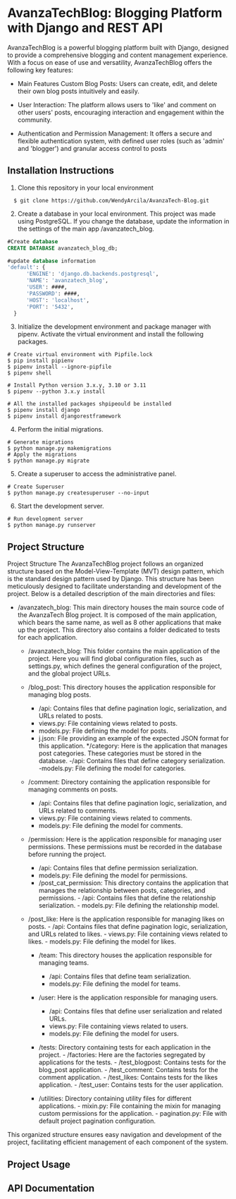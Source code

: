 # AvanzaTechBlog: Blogging Platform with Django and REST API
AvanzaTechBlog is a powerful blogging platform built with Django,
designed to provide a comprehensive blogging and content management experience. 
With a focus on ease of use and versatility, 
AvanzaTechBlog offers the following key features:

  - Main Features
  Custom Blog Posts: Users can create, edit, and delete their 
  own blog posts intuitively and easily.
  
  - User Interaction: The platform allows users to 'like' and comment
  on other users' posts, encouraging interaction and engagement
  within the community.
  
  - Authentication and Permission Management: It offers a secure 
  and flexible authentication system, with defined user roles 
  (such as 'admin' and 'blogger') and granular access control 
  to posts
  
## Installation Instructions
  1. Clone this repository in your local environment 
  ```
    $ git clone https://github.com/WendyArcila/AvanzaTech-Blog.git
  ```
  2. Create a database in your local environment. This project was made using PostgreSQL. If you change the database, update the information in the settings of the main app /avanzatech_blog.
  ``` SQL
  #Create database 
  CREATE DATABASE avanzatech_blog_db;
  
  #update database information 
  'default': {
        'ENGINE': 'django.db.backends.postgresql',
        'NAME': 'avanzatech_blog',
        'USER': ####,
        'PASSWORD': ####,
        'HOST': 'localhost',
        'PORT': '5432',
    }
  ```
  3. Initialize the development environment and package manager with pipenv. Activate the virtual environment and install the following packages.
  ```
  # Create virtual environment with Pipfile.lock
  $ pip install pipienv 
  $ pipenv install --ignore-pipfile
  $ pipenv shell 

  # Install Python version 3.x.y, 3.10 or 3.11
  $ pipenv --python 3.x.y install

  # All the installed packages shpipeould be installed 
  $ pipenv install django
  $ pipenv install djangorestframework
  ```
  4. Perform the initial migrations.
  ```
  # Generate migrations
  $ python manage.py makemigrations
  # Apply the migrations
  $ python manage.py migrate
  ```
  5. Create a superuser to access the administrative panel.
  ```
  # Create Superuser
  $ python manage.py createsuperuser --no-input
  ```
  6. Start the development server.
   ```
  # Run development server
  $ python manage.py runserver
   ```
## Project Structure

Project Structure
The AvanzaTechBlog project follows an organized structure based on the Model-View-Template (MVT) design pattern, which is the standard design pattern used by Django. This structure has been meticulously designed to facilitate understanding and development of the project. Below is a detailed description of the main directories and files:

- /avanzatech_blog: This main directory houses the main source code of the AvanzaTech Blog project. It is composed of the main application, which bears the same name, as well as 8 other applications that make up the project. This directory also contains a folder dedicated to tests for each application.

  * /avanzatech_blog: This folder contains the main application of the project. Here you will find global configuration files, such as settings.py, which defines the general configuration of the project, and the global project URLs.
  
  * /blog_post: This directory houses the application responsible for managing blog posts.
      - /api: Contains files that define pagination logic, serialization, and URLs related to posts.
      - views.py: File containing views related to posts.
      - models.py: File defining the model for posts.
      - j.json: File providing an example of the expected JSON format for this application.
  */category: Here is the application that manages post categories. These categories must be stored in the database.
      -/api: Contains files that define category serialization.
   	 	-models.py: File defining the model for categories.
  
  * /comment: Directory containing the application responsible for managing comments on posts.  
      - /api: Contains files that define pagination logic, serialization, and URLs related to comments.
      - views.py: File containing views related to comments.
      - models.py: File defining the model for comments.
  
  * /permission: Here is the application responsible for managing user permissions. These permissions must be recorded in the database before running the project.
     - /api: Contains files that define permission serialization.
     - models.py: File defining the model for permissions.

	*	/post_cat_permission: This directory contains the application that manages the relationship between posts, 
    categories, and permissions.
			 - /api: Contains files that define the relationship serialization.
			 - models.py: File defining the relationship model.
		
  * /post_like: Here is the application responsible for managing likes on posts.
			 - /api: Contains files that define pagination logic, serialization, and URLs related to likes.
			 - views.py: File containing views related to likes.
			 - models.py: File defining the model for likes.
 
	* /team: This directory houses the application responsible for managing teams.
		 - /api: Contains files that define team serialization.
		 - models.py: File defining the model for teams.
		 
	* /user: Here is the application responsible for managing users.
		 - /api: Contains files that define user serialization and related URLs.
		 - views.py: File containing views related to users.
		 - models.py: File defining the model for users.
			
	 * /tests: Directory containing tests for each application in the project.
			- /factories: Here are the factories segregated by applications for the tests.
			- /test_blogpost: Contains tests for the blog_post application.
			- /test_comment: Contains tests for the comment application.
			- /test_likes: Contains tests for the likes application.
			- /test_user: Contains tests for the user application.
			
	* /utilities: Directory containing utility files for different applications.
			- mixin.py: File containing the mixin for managing custom permissions for the application.
			- pagination.py: File with default project pagination configuration.

This organized structure ensures easy navigation and development of the project, facilitating efficient management of each component of the system.

## Project Usage

## API Documentation
